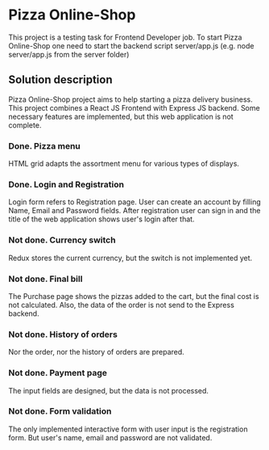 # Pizza Online-Shop

This project is a testing task for Frontend Developer job. To start Pizza Online-Shop one need to start the backend script server/app.js (e.g. node server/app.js from the server folder)

## Solution description

Pizza Online-Shop project aims to help starting a pizza delivery business. This project combines a React JS Frontend with Express JS backend. Some necessary features are implemented, but this web application is not complete.

### Done. Pizza menu

HTML grid adapts the assortment menu for various types of displays. 

### Done. Login and Registration

Login form refers to Registration page. User can create an account by filling Name, Email and Password fields.
After registration user can sign in and the title of the web application shows user's login after that.

### Not done. Currency switch

Redux stores the current currency, but the switch is not implemented yet.

### Not done. Final bill

The Purchase page shows the pizzas added to the cart, but the final cost is not calculated. Also, the data of the order is not send to the Express backend.

### Not done. History of orders

Nor the order, nor the history of orders are prepared.

### Not done. Payment page

The input fields are designed, but the data is not processed.

### Not done. Form validation

The only implemented interactive form with user input is the registration form. But user's name, email and password are not validated.